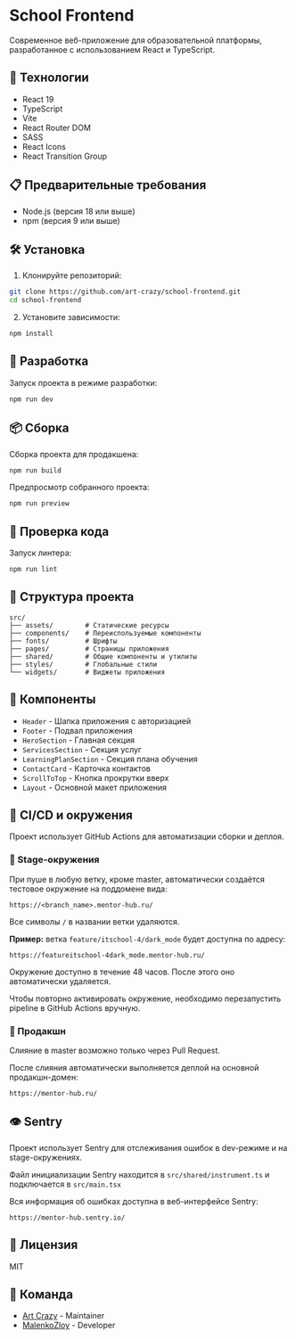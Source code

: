 # School Frontend

Современное веб-приложение для образовательной платформы, разработанное с использованием React и TypeScript.

## 🚀 Технологии

- React 19
- TypeScript
- Vite
- React Router DOM
- SASS
- React Icons
- React Transition Group

## 📋 Предварительные требования

- Node.js (версия 18 или выше)
- npm (версия 9 или выше)

## 🛠 Установка

1. Клонируйте репозиторий:
```bash
git clone https://github.com/art-crazy/school-frontend.git
cd school-frontend
```

2. Установите зависимости:
```bash
npm install
```

## 🚀 Разработка

Запуск проекта в режиме разработки:
```bash
npm run dev
```

## 📦 Сборка

Сборка проекта для продакшена:
```bash
npm run build
```

Предпросмотр собранного проекта:
```bash
npm run preview
```

## 🧪 Проверка кода

Запуск линтера:
```bash
npm run lint
```

## 📁 Структура проекта

```
src/
├── assets/        # Статические ресурсы
├── components/    # Переиспользуемые компоненты
├── fonts/         # Шрифты
├── pages/         # Страницы приложения
├── shared/        # Общие компоненты и утилиты
├── styles/        # Глобальные стили
└── widgets/       # Виджеты приложения
```

## 🎨 Компоненты

- `Header` - Шапка приложения с авторизацией
- `Footer` - Подвал приложения
- `HeroSection` - Главная секция
- `ServicesSection` - Секция услуг
- `LearningPlanSection` - Секция плана обучения
- `ContactCard` - Карточка контактов
- `ScrollToTop` - Кнопка прокрутки вверх
- `Layout` - Основной макет приложения

## 🔄 CI/CD и окружения

Проект использует GitHub Actions для автоматизации сборки и деплоя.

### 🧪 Stage-окружения

При пуше в любую ветку, кроме master, автоматически создаётся тестовое окружение на поддомене вида:

```
https://<branch_name>.mentor-hub.ru/
```

Все символы `/` в названии ветки удаляются.

**Пример:** ветка `feature/itschool-4/dark_mode` будет доступна по адресу:
```
https://featureitschool-4dark_mode.mentor-hub.ru/
```

Окружение доступно в течение 48 часов. После этого оно автоматически удаляется.

Чтобы повторно активировать окружение, необходимо перезапустить pipeline в GitHub Actions вручную.

### 🚀 Продакшн

Слияние в master возможно только через Pull Request.

После слияния автоматически выполняется деплой на основной продакшн-домен:
```
https://mentor-hub.ru/
```

## 👁️ Sentry

Проект использует Sentry для отслеживания ошибок в dev-режиме и на stage-окружениях.

Файл инициализации Sentry находится в `src/shared/instrument.ts` и подключается в `src/main.tsx`

Вся информация об ошибках доступна в веб-интерфейсе Sentry:
```
https://mentor-hub.sentry.io/
```

## 📝 Лицензия

MIT

## 👥 Команда

- [Art Crazy](https://github.com/art-crazy) - Maintainer
- [MalenkoZloy](https://github.com/MalenkoZloy) - Developer
